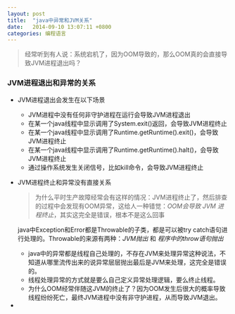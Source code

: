```yaml
---
layout: post
title:  "java中异常和JVM关系"
date:	2014-09-10 13:07:11 +0800
categories: 编程语言
---
```


> 经常听到有人说：系统宕机了，因为OOM导致的，那么OOM真的会直接导致JVM进程退出吗？

### JVM进程退出和异常的关系

- JVM进程退出会发生在以下场景

  - JVM进程中没有任何非守护进程在运行会导致JVM进程退出
  - 在某一个java线程中显示调用了System.exit()返回，会导致JVM进程终止
  - 在某一个java线程中显示调用了Runtime.getRuntime().exit()，会导致JVM进程终止
  - 在某一个java线程中显示调用了Runtime.getRuntime().halt()，会导致JVM进程终止
  - 通过操作系统发生关闭信号，比如kill命令，会导致JVM进程终止

- JVM进程终止和异常没有直接关系

  >  为什么平时生产故障经常会有这样的情况：JVM进程终止了，然后排查的过程中会发现有OOM异常，这给人一种错觉：*OOM会导致 JVM 进程终止*，其实这完全是错误，根本不是这么回事

  java中Exception和Error都是Throwable的子类，都是可以被try catch语句进行处理的。Throwable的来源有两种：*JVM抛出*  和 *程序中的throw语句抛出*

  - java中的异常都是线程自己处理的，不存在JVM来处理异常这种说法，不知道从哪里流传出来的说异常层层抛出最后是JVM来处理，这完全是错误的。
  - 线程处理异常的方式就是要么自己定义异常处理逻辑，要么终止线程。
  - 为什么OOM经常伴随这JVM的终止了？因为OOM发生后很大的概率导致线程纷纷死亡，最终JVM进程中没有非守护进程，从而导致JVM退出。

- 